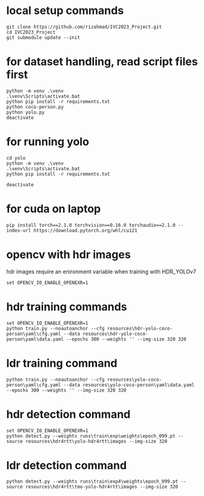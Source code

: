 # local setup commands
```
git clone https://github.com/rizahmad/IVC2023_Project.git
cd IVC2023_Project
git submodule update --init
```

# for dataset handling, read script files first
```
python -m venv .\venv
.\venv\Scripts\activate.bat
python pip install -r requirements.txt
python coco-person.py
python yolo.py
deactivate
```

# for running yolo
```
cd yolo
python -m venv .\venv
.\venv\Scripts\activate.bat
python pip install -r requirements.txt

deactivate
```
# for cuda on laptop
```
pip install torch==2.1.0 torchvision==0.16.0 torchaudio==2.1.0 --index-url https://download.pytorch.org/whl/cu121
```

# opencv with hdr images
hdr images require an enironment variable when training with HDR_YOLOv7
```
set OPENCV_IO_ENABLE_OPENEXR=1
```

# hdr training commands
```
set OPENCV_IO_ENABLE_OPENEXR=1
python train.py --noautoanchor --cfg resources\hdr-yolo-coco-person\yaml\cfg.yaml --data resources\hdr-yolo-coco-person\yaml\data.yaml --epochs 300 --weights '' --img-size 320 320
```

# ldr training command
```
python train.py --noautoanchor --cfg resources\yolo-coco-person\yaml\cfg.yaml --data resources\yolo-coco-person\yaml\data.yaml --epochs 300 --weights '' --img-size 320 320
```

# hdr detection command
```
set OPENCV_IO_ENABLE_OPENEXR=1
python detect.py --weights runs\train\exp\weights\epoch_099.pt --source resources\hdr4rtt\yolo-hdr4rtt\images --img-size 320
```

# ldr detection command
```
python detect.py --weights runs\train\exp4\weights\epoch_099.pt --source resources\hdr4rtt\tmo-yolo-hdr4rtt\images --img-size 320
```